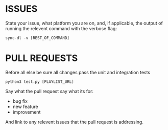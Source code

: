 # ISSUES
State your issue, what platform you are on, and, if applicable, the output of running the relevent command with the verbose flag:
```
sync-dl -v [REST_OF_COMMAND]
```


# PULL REQUESTS
Before all else be sure all changes pass the unit and integration tests
```
python3 test.py [PLAYLIST_URL]
```
Say what the pull request say what its for: 
 - bug fix
 - new feature
 - improvement

And link to any relevent issues that the pull request is addressing.
